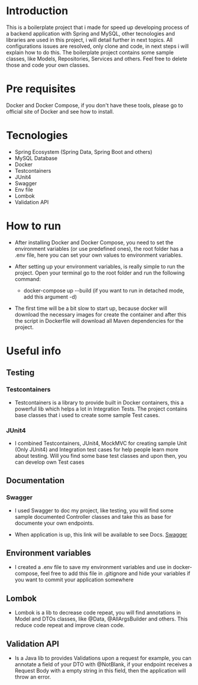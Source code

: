 # Introduction

This is a boilerplate project that i made for speed up developing process of a backend application with Spring and MySQL,
other tecnologies and libraries are used in this project, i will detail further in next topics.
All configurations issues are resolved, only clone and code, in next steps i will explain how to do this.
The boilerplate project contains some sample classes, like Models, Repositories, Services and others. 
Feel free to delete those and code your own classes.

# Pre requisites

Docker and Docker Compose, if you don't have these tools, please go to official site of Docker and see how to install.

# Tecnologies

- Spring Ecosystem (Spring Data, Spring Boot and others)
- MySQL Database
- Docker
- Testcontainers
- JUnit4
- Swagger
- Env file
- Lombok
- Validation API

# How to run

- After installing Docker and Docker Compose, you need to set the environment variables (or use predefined ones), the root folder has
a .env file, here you can set your own values to environment variables.

- After setting up your environment variables, is really simple to run the project. Open your terminal go to the root folder and run the following command:
  - docker-compose up --build (if you want to run in detached mode, add this argument -d)

- The first time will be a bit slow to start up, because docker will download the necessary images for create the container and after this the script in Dockerfile
will download all Maven dependencies for the project.

# Useful info

## Testing

### Testcontainers

- Testcontainers is a library to provide built in Docker containers, this a powerful lib which helps a lot in Integration Tests. The project contains base classes
that i used to create some sample Test cases.

### JUnit4

- I combined Testcontainers, JUnit4, MockMVC for creating sample Unit (Only JUnit4)  and Integration test cases for help people learn more about testing.
Will you find some base test classes and upon then, you can develop own Test cases

## Documentation

### Swagger

- I used Swagger to doc my project, like testing, you will find some sample documented Controller classes and take this as base for documente your own endpoints.

- When application is up, this link will be available to see Docs. [Swagger](http://localhost:8080/swagger-ui-custom.html)

## Environment variables

- I created a .env file to save my environment variables and use in docker-compose, feel free to add this file in .gitignore and hide your variables if you want
to commit your application somewhere

## Lombok

- Lombok is a lib to decrease code repeat, you will find annotations in Model and DTOs classes, like @Data, @AllArgsBuilder and others. This reduce code repeat and
improve clean code.

## Validation API

- Is a Java lib to provides Validations upon a request for example, you can annotate a field of your DTO with @NotBlank,
if your endpoint receives a Request Body with a empty string in this field, then the application will throw an error.

